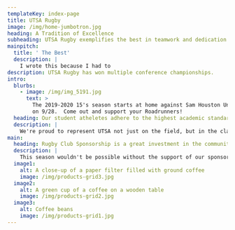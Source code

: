 ```yaml
---
templateKey: index-page
title: UTSA Rugby
image: /img/home-jumbotron.jpg
heading: A Tradition of Excellence
subheading: UTSA Rugby exemplifies the best in teamwork and dedication
mainpitch:
  title: ' The Best'
  description: |
    I wrote this because I had to
description: UTSA Rugby has won multiple conference championships.
intro:
  blurbs:
    - image: /img/img_5191.jpg
      text: >
        The 2019-2020 15's season starts at home against Sam Houston University
        on 9/28.  Come out and support your Roadrunners!
  heading: Our student atheletes adhere to the highest academic standards.
  description: |
    We're proud to represent UTSA not just on the field, but in the classroom.
main:
  heading: Rugby Club Sponsorship is a great investment in the community.
  description: |
    This season wouldn't be possible without the support of our sponsors.
  image1:
    alt: A close-up of a paper filter filled with ground coffee
    image: /img/products-grid3.jpg
  image2:
    alt: A green cup of a coffee on a wooden table
    image: /img/products-grid2.jpg
  image3:
    alt: Coffee beans
    image: /img/products-grid1.jpg
---
```


